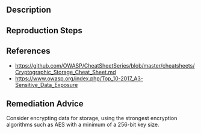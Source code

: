 ## Description


## Reproduction Steps


## References

- https://github.com/OWASP/CheatSheetSeries/blob/master/cheatsheets/Cryptographic_Storage_Cheat_Sheet.md
- https://www.owasp.org/index.php/Top_10-2017_A3-Sensitive_Data_Exposure


## Remediation Advice

Consider encrypting data for storage, using the strongest encryption algorithms such as AES with a minimum of a 256-bit key size.
